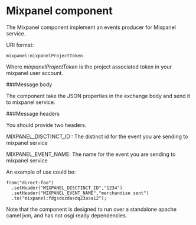 Mixpanel component
=====================================

The Mixpanel component implement an events producer for Mixpanel service.

URI format:

    mixpanel:mixpanelProjectToken


 Where *mixpanelProjectToken* is the project associated token in your mixpanel user account.
 
###Message body

 

 The component take the JSON properties in the exchange body and send it to mixpanel service.
 
###Message headers
 
You should provide two headers.


MIXPANEL_DISCTINCT_ID : The distinct id for the event you are sending to mixpanel service

MIXPANEL_EVENT_NAME: The name for the event you are sending to mixpanel service



An example of use could be:



    from("direct:foo")
      .setHeader("MIXPANEL_DISCTINCT_ID","1234")
      .setHeader("MIXPANEL_EVENT_NAME","merchandise sent")
      .to("mixpanel:fdgsdxzdasdq23asa12");
      
Note that the component is designed to run over a standalone apache camel jvm, and has not osgi ready dependencies.
      